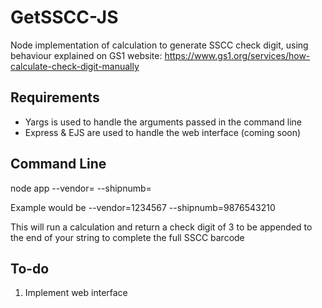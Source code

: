 # GetSSCC-JS
Node implementation of calculation to generate SSCC check digit, using behaviour explained on GS1 website: https://www.gs1.org/services/how-calculate-check-digit-manually

## Requirements

* Yargs is used to handle the arguments passed in the command line
* Express & EJS are used to handle the web interface (coming soon)

## Command Line
node app --vendor=<your vendor ID number> --shipnumb=<pallet identifier>

Example would be --vendor=1234567 --shipnumb=9876543210

This will run a calculation and return a check digit of 3 to be appended to the end of your string to complete the full SSCC barcode
  
## To-do
1. Implement web interface
